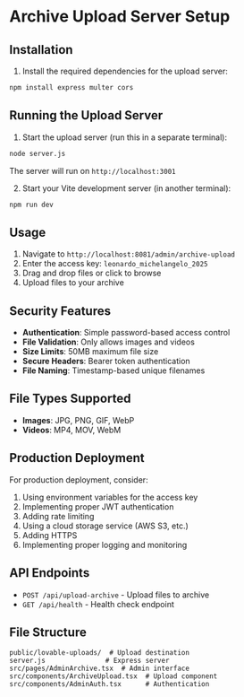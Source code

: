 # Archive Upload Server Setup

## Installation

1. Install the required dependencies for the upload server:

```bash
npm install express multer cors
```

## Running the Upload Server

1. Start the upload server (run this in a separate terminal):

```bash
node server.js
```

The server will run on `http://localhost:3001`

2. Start your Vite development server (in another terminal):

```bash
npm run dev
```

## Usage

1. Navigate to `http://localhost:8081/admin/archive-upload`
2. Enter the access key: `leonardo_michelangelo_2025`
3. Drag and drop files or click to browse
4. Upload files to your archive

## Security Features

- **Authentication**: Simple password-based access control
- **File Validation**: Only allows images and videos
- **Size Limits**: 50MB maximum file size
- **Secure Headers**: Bearer token authentication
- **File Naming**: Timestamp-based unique filenames

## File Types Supported

- **Images**: JPG, PNG, GIF, WebP
- **Videos**: MP4, MOV, WebM

## Production Deployment

For production deployment, consider:

1. Using environment variables for the access key
2. Implementing proper JWT authentication
3. Adding rate limiting
4. Using a cloud storage service (AWS S3, etc.)
5. Adding HTTPS
6. Implementing proper logging and monitoring

## API Endpoints

- `POST /api/upload-archive` - Upload files to archive
- `GET /api/health` - Health check endpoint

## File Structure

```
public/lovable-uploads/  # Upload destination
server.js               # Express server
src/pages/AdminArchive.tsx  # Admin interface
src/components/ArchiveUpload.tsx  # Upload component
src/components/AdminAuth.tsx      # Authentication
```
